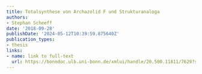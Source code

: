 ```yaml
---
title: Totalsynthese von Archazolid F und Strukturanaloga
authors:
- Stephan Scheeff
date: '2018-09-28'
publishDate: '2024-05-12T10:39:59.875640Z'
publication_types:
- thesis
links:
- name: link to full-text
  url: https://bonndoc.ulb.uni-bonn.de/xmlui/handle/20.500.11811/7629?show=full
---
```

